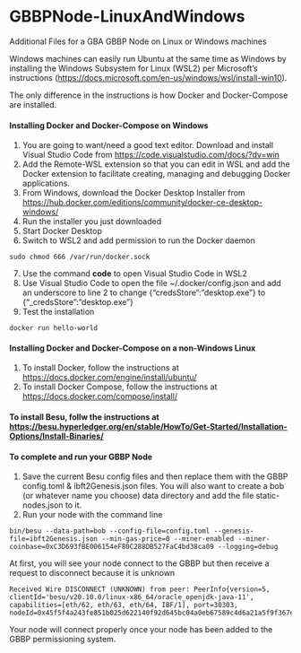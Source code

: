 # GBBPNode-LinuxAndWindows
Additional Files for a GBA GBBP Node on Linux or Windows machines

Windows machines can easily run Ubuntu at the same time as Windows by installing the Windows Subsystem for Linux (WSL2) per Microsoft’s instructions (https://docs.microsoft.com/en-us/windows/wsl/install-win10).

The only difference in the instructions is how Docker and Docker-Compose are installed.

#### Installing Docker and Docker-Compose on Windows ####

1. You are going to want/need a good text editor. Download and install Visual Studio Code from https://code.visualstudio.com/docs/?dv=win
2. Add the Remote-WSL extension so that you can edit in WSL and add the Docker extension to facilitate creating, managing and debugging Docker applications.
3. From Windows, download the Docker Desktop Installer from https://hub.docker.com/editions/community/docker-ce-desktop-windows/
4. Run the installer you just downloaded
5. Start Docker Desktop
6.  Switch to WSL2 and add permission to run the Docker daemon
```
sudo chmod 666 /var/run/docker.sock
```
7. Use the command **code** to open Visual Studio Code in WSL2
8. Use Visual Studio Code to open the file ~/.docker/config.json and add an underscore to line 2 to change {“credsStore”:”desktop.exe”} to {“_credsStore”:”desktop.exe”}
9. Test the installation
```
docker run hello-world
```

#### Installing Docker and Docker-Compose on a non-Windows Linux ####

1.  To install Docker, follow the instructions at https://docs.docker.com/engine/install/ubuntu/
2.  To install Docker Compose, follow the instructions at https://docs.docker.com/compose/install/

#### To install Besu, follw the instructions at https://besu.hyperledger.org/en/stable/HowTo/Get-Started/Installation-Options/Install-Binaries/ ####

#### To complete and run your GBBP Node ####
1. Save the current Besu config files and then replace them with the GBBP config.toml & ibft2Genesis.json files.  You will also want to create a bob (or whatever name you choose) data directory and add the file static-nodes.json to it.
2. Run your node with the command line
```
bin/besu --data-path=bob --config-file=config.toml --genesis-file=ibft2Genesis.json --min-gas-price=0 --miner-enabled --miner-coinbase=0xC3D693fBE006154eF80C288DB527FaC4bd38ca09 --logging=debug
```

At first, you will see your node connect to the GBBP but then receive a request to disconnect because it is unknown
```
Received Wire DISCONNECT (UNKNOWN) from peer: PeerInfo{version=5, clientId='besu/v20.10.0/linux-x86_64/oracle_openjdk-java-11', capabilities=[eth/62, eth/63, eth/64, IBF/1], port=30303, nodeId=0x45f5f4a243fe851b025d622140f92d645bc04a0eb67589c4d6a21a5f9f367e600637d83546c3cbf9ccfa2fae072a1fa08e236d222b3262a685c15225540df2ee}.
```
Your node will connect properly once your node has been added to the GBBP permissioning system.
